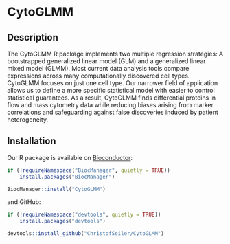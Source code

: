 # CytoGLMM

## Description

The CytoGLMM R package implements two multiple regression strategies: A bootstrapped generalized linear model (GLM) and a generalized linear mixed model (GLMM). Most current data analysis tools compare expressions across many computationally discovered cell types. CytoGLMM focuses on just one cell type. Our narrower field of application allows us to define a more specific statistical model with easier to control statistical guarantees. As a result, CytoGLMM finds differential proteins in flow and mass cytometry data while reducing biases arising from marker correlations and safeguarding against false discoveries induced by patient heterogeneity.

## Installation

Our R package is available on [Bioconductor](https://bioconductor.org/packages/CytoGLMM):

```	r
if (!requireNamespace("BiocManager", quietly = TRUE))
    install.packages("BiocManager")

BiocManager::install("CytoGLMM")
```

and GitHub:

``` r
if (!requireNamespace("devtools", quietly = TRUE))
    install.packages("devtools")

devtools::install_github("ChristofSeiler/CytoGLMM")
```
